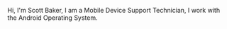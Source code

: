 Hi, I'm Scott Baker,
I am a Mobile Device Support Technician,
I work with the Android Operating System.
<!---
Sco66Baker/Sco66Baker is a ✨ special ✨ repository because its `README.md` (this file) appears on your GitHub profile.
You can click the Preview link to take a look at your changes.
--->
